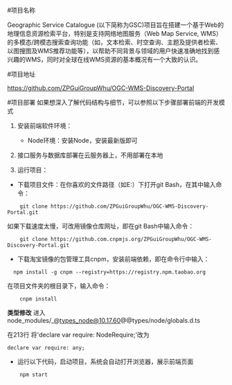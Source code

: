 ﻿#项目名称

Geographic Service Catalogue (以下简称为GSC)项目旨在搭建一个基于Web的地理信息资源检索平台，特别是支持网络地图服务（Web Map Service, WMS）的多模态/跨模态搜索查询功能（如，文本检索、时空查询、主题及提供者检索、以图搜图及WMS推荐功能等），以帮助不同背景与领域的用户快速准确地找到感兴趣的WMS，同时对全球在线WMS资源的基本概况有一个大致的认识。


#项目地址

https://github.com/ZPGuiGroupWhu/OGC-WMS-Discovery-Portal


#项目部署
如果想深入了解代码结构与细节，可以参照以下步骤部署前端的开发模式
1.	安装前端软件环境：
	* Node环境：安装Node，安装最新版即可

2.  接口服务与数据库部署在云服务器上，不用部署在本地
	  
3.	运行项目：
* 下载项目文件：在你喜欢的文件路径（如E:）下打开git Bash，在其中输入命令：
```
    git clone https://github.com/ZPGuiGroupWhu/OGC-WMS-Discovery-Portal.git
```

如果下载速度太慢，可改用镜像仓库网址，即在git Bash中输入命令：
```
    git clone https://github.com.cnpmjs.org/ZPGuiGroupWhu/OGC-WMS-Discovery-Portal.git
```

* 下载淘宝镜像的包管理工具cnpm，安装前端依赖，即在命令行中输入：
```
  npm install -g cnpm --registry=https://registry.npm.taobao.org
```

  在项目文件夹的根目录下，输入命令：
```
    cnpm install 
```

**类型修改**
进入node_modules/_@types_node@10.17.60@@types/node/globals.d.ts

在213行 将'declare var require: NodeRequire;'改为
  ```
  declare var require: any;
  ```

* 运行以下代码，启动项目，系统会自动打开浏览器，展示前端页面
```
    npm start
```





